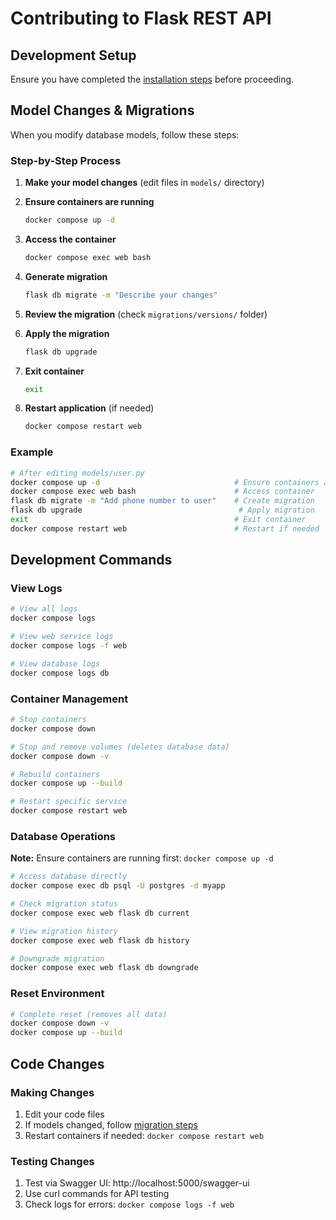 # Contributing to Flask REST API

## Development Setup

Ensure you have completed the [installation steps](README#installation) before proceeding.

## Model Changes & Migrations

When you modify database models, follow these steps:

### Step-by-Step Process

1. **Make your model changes** (edit files in `models/` directory)

2. **Ensure containers are running**
   ```bash
   docker compose up -d
   ```

3. **Access the container**
   ```bash
   docker compose exec web bash
   ```

4. **Generate migration**
   ```bash
   flask db migrate -m "Describe your changes"
   ```

5. **Review the migration** (check `migrations/versions/` folder)

6. **Apply the migration**
   ```bash
   flask db upgrade
   ```

7. **Exit container**
   ```bash
   exit
   ```

8. **Restart application** (if needed)
   ```bash
   docker compose restart web
   ```

### Example
```bash
# After editing models/user.py
docker compose up -d                              # Ensure containers are running
docker compose exec web bash                      # Access container
flask db migrate -m "Add phone number to user"    # Create migration
flask db upgrade                                   # Apply migration
exit                                              # Exit container
docker compose restart web                        # Restart if needed
```

## Development Commands

### View Logs
```bash
# View all logs
docker compose logs

# View web service logs
docker compose logs -f web

# View database logs
docker compose logs db
```

### Container Management
```bash
# Stop containers
docker compose down

# Stop and remove volumes (deletes database data)
docker compose down -v

# Rebuild containers
docker compose up --build

# Restart specific service
docker compose restart web
```

### Database Operations
**Note:** Ensure containers are running first: `docker compose up -d`

```bash
# Access database directly
docker compose exec db psql -U postgres -d myapp

# Check migration status
docker compose exec web flask db current

# View migration history
docker compose exec web flask db history

# Downgrade migration
docker compose exec web flask db downgrade
```

### Reset Environment
```bash
# Complete reset (removes all data)
docker compose down -v
docker compose up --build
```

## Code Changes

### Making Changes
1. Edit your code files
2. If models changed, follow [migration steps](#model-changes--migrations)
3. Restart containers if needed: `docker compose restart web`

### Testing Changes
1. Test via Swagger UI: http://localhost:5000/swagger-ui
2. Use curl commands for API testing
3. Check logs for errors: `docker compose logs -f web`
